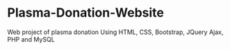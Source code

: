 # Plasma-Donation-Website
Web project of plasma donation Using HTML, CSS, Bootstrap, JQuery Ajax, PHP and MySQL 
